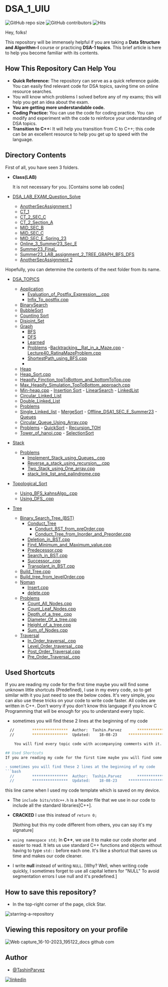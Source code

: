 # DSA_1_UIU

![GitHub repo size](https://img.shields.io/github/repo-size/TashinParvez/DSA_1_UIU)
![GitHub contributors](https://img.shields.io/github/contributors/TashinParvez/DSA_1_UIU)
![Hits](https://hits.seeyoufarm.com/api/count/incr/badge.svg?url=https://github.com/TashinParvez/DSA_1_UIU)

Hey, folks! 

This repository will be immensely helpful if you are taking a **Data Structure and Algorithm-I** course or practicing **DSA-1 topics**. This brief article is here to help you become familiar with its contents.


## How This Repository Can Help You

- **Quick Reference:** The repository can serve as a quick reference guide. You can easily find relevant code for DSA topics, saving time on online resource searches.
- You will know which problems I solved before any of my exams; this will help you get an idea about the exam.
- **You are getting more understandable code.**
- **Coding Practice:** You can use the code for coding practice. You can modify and experiment with the code to reinforce your understanding of DSA topics.
- **Transition to C++:** It will help you transition from C to C++; this code can be an excellent resource to help you get up to speed with the language.


## Directory Contents
First of all, you have seen 3 folders.
 - **Class(LAB)**
   
    It is not necessary for you. [Contains some lab codes]
   
  - [DSA_LAB_EXAM_Question_Solve](https://github.com/TashinParvez/DSA_1_UIU/tree/main/DSA_LAB_EXAM_Question_Solve)
    - [AnotherSecAssignment 1](https://github.com/TashinParvez/DSA_1_UIU/tree/main/DSA_LAB_EXAM_Question_Solve/Akash_assignment)
    - [CT_1](https://github.com/TashinParvez/DSA_1_UIU/tree/main/DSA_LAB_EXAM_Question_Solve/CT_1)
    - [CT_2_SEC_C](https://github.com/TashinParvez/DSA_1_UIU/tree/main/DSA_LAB_EXAM_Question_Solve/CT_2_SEC_C)
    - [CT_2_Section_A](https://github.com/TashinParvez/DSA_1_UIU/tree/main/DSA_LAB_EXAM_Question_Solve/CT_2_Section_A)
    - [MID_SEC_B](https://github.com/TashinParvez/DSA_1_UIU/tree/main/DSA_LAB_EXAM_Question_Solve/MID_SEC_B)
    - [MID_SEC_C](https://github.com/TashinParvez/DSA_1_UIU/tree/main/DSA_LAB_EXAM_Question_Solve/MID_SEC_C)
    - [MID_SEC_E_Spring_23](https://github.com/TashinParvez/DSA_1_UIU/tree/main/tree/main/DSA_LAB_EXAM_Question_Solve/MID_SEC_E_Spring_23)
    - [Online_3_Summer23_Sec_E](https://github.com/TashinParvez/DSA_1_UIU/tree/main/DSA_LAB_EXAM_Question_Solve/Online_3_Summer23_Sec_E)
    - [Summer23_Final_](https://github.com/TashinParvez/DSA_1_UIU/tree/main/DSA_LAB_EXAM_Question_Solve/Summer23_Final_)
    - [Summer23_LAB_assignment_2_TREE_GRAPH_BFS_DFS](https://github.com/TashinParvez/DSA_1_UIU/tree/main/DSA_LAB_EXAM_Question_Solve/Summer23_LAB_assignment_2_TREE_GRAPH_BFS_DFS)
    - [AnotherSecAssignment 2](https://github.com/TashinParvez/DSA_1_UIU/tree/main/DSA_LAB_EXAM_Question_Solve/joyasree_assignment)

   Hopefully, you can determine the contents of the next folder from its name.
   - [DSA_TOPICS](https://github.com/TashinParvez/DSA_1_UIU/tree/main/DSA_TOPICS)

     - [Application](https://github.com/TashinParvez/DSA_1_UIU/tree/main/DSA_TOPICS/Application)
       - [Evaluation_of_Postfix_Expression__.cpp](https://github.com/TashinParvez/DSA_1_UIU/tree/main/DSA_TOPICS/Application/Evaluation_of_Postfix_Expression__.cpp)
       - [Infix_To_postfix.cpp](https://github.com/TashinParvez/DSA_1_UIU/tree/main/DSA_TOPICS/Application/Infix_To_postfix.cpp)
     - [BinarySearch](https://github.com/TashinParvez/DSA_1_UIU/tree/main/DSA_TOPICS/BinarySearch)
     - [BubbleSort](https://github.com/TashinParvez/DSA_1_UIU/tree/main/DSA_TOPICS/BubbleSort)
     - [Counting Sort](https://github.com/TashinParvez/DSA_1_UIU/tree/main/DSA_TOPICS/Counting%20Sort)
     - [Disjoint_Set](https://github.com/TashinParvez/DSA_1_UIU/tree/main/DSA_TOPICS/Disjoint_Set)
     - [Graph](https://github.com/TashinParvez/DSA_1_UIU/tree/main/DSA_TOPICS/Graph)
       - [BFS](https://github.com/TashinParvez/DSA_1_UIU/tree/main/DSA_TOPICS/Graph/BFS)
       - [DFS](https://github.com/TashinParvez/DSA_1_UIU/tree/main/DSA_TOPICS/Graph/DFS)
       - [Learned](https://github.com/TashinParvez/DSA_1_UIU/tree/main/DSA_TOPICS/Graph/Learned)
       - [Problems](https://github.com/TashinParvez/DSA_1_UIU/tree/main/DSA_TOPICS/Graph/Problems)
       -[Backtracking__Rat_in_a_Maze.cpp](https://github.com/TashinParvez/DSA_1_UIU/tree/main/DSA_TOPICS/Graph/Problems/Backtracking__Rat_in_a_Maze.cpp)
        -[Lecture40_RatinaMazeProblem.cpp](https://github.com/TashinParvez/DSA_1_UIU/tree/main/DSA_TOPICS/Graph/Problems/Lecture40_RatinaMazeProblem.cpp)
       - [ShortestPath_using_BFS.cpp](https://github.com/TashinParvez/DSA_1_UIU/tree/main/DSA_TOPICS/Graph/Problems/ShortestPath_using_BFS.cpp)
       - 
      - [Heap](https://github.com/TashinParvez/DSA_1_UIU/tree/main/DSA_TOPICS/Heap)
      - [Heap_Sort.cpp](https://github.com/TashinParvez/DSA_1_UIU/tree/main/DSA_TOPICS/Heap/Heap_Sort.cpp)
      - [Heapify_Finction_topToBottom_and_bottomToTop.cpp](https://github.com/TashinParvez/DSA_1_UIU/tree/main/DSA_TOPICS/Heap/Heapify_Finction_topToBottom_and_bottomToTop.cpp)
      - [Max_Heapify_Simulation_TopToBottom_approach.cpp](https://github.com/TashinParvez/DSA_1_UIU/tree/main/DSA_TOPICS/Heap/Max_Heapify_Simulation_TopToBottom_approach.cpp)
      - [Min-heap.cpp](https://github.com/TashinParvez/DSA_1_UIU/tree/main/DSA_TOPICS/Heap/Min-heap.cpp)
    - [Insertion Sort](https://github.com/TashinParvez/DSA_1_UIU/tree/main/DSA_TOPICS/Insertion%20Sort)
    - [LinearSearch](https://github.com/TashinParvez/DSA_1_UIU/tree/main/DSA_TOPICS/LinearSearch)
    - [LinkedList](https://github.com/TashinParvez/DSA_1_UIU/tree/main/DSA_TOPICS/LinkedList)
      - [Circular_Linked_List](https://github.com/TashinParvez/DSA_1_UIU/tree/main/DSA_TOPICS/LinkedList/Circular_Linked_List)
      - [Double_Linked_List](https://github.com/TashinParvez/DSA_1_UIU/tree/main/DSA_TOPICS/LinkedList/Double_Linked_List)
      - [Problems](https://github.com/TashinParvez/DSA_1_UIU/tree/main/DSA_TOPICS/LinkedList/Problems)
      - [Single_Linked_list](https://github.com/TashinParvez/DSA_1_UIU/tree/main/DSA_TOPICS/LinkedList/Single_Linked_list)
    - [MergeSort](https://github.com/TashinParvez/DSA_1_UIU/tree/main/DSA_TOPICS/MergeSort)
    - [Offline_DSA1_SEC_E_Summer23](https://github.com/TashinParvez/DSA_1_UIU/tree/main/DSA_TOPICS/Offline_DSA1_SEC_E_Summer23)
    - [Queues](https://github.com/TashinParvez/DSA_1_UIU/tree/main/DSA_TOPICS/Queues)
      - [Circular_Queue_Using_Array.cpp](https://github.com/TashinParvez/DSA_1_UIU/tree/main/DSA_TOPICS/Queues/Basic/Circular_Queue_Using_Array.cpp)
      - [Problems](https://github.com/TashinParvez/DSA_1_UIU/tree/main/DSA_TOPICS/Queues/Problems)
    - [QuickSort](https://github.com/TashinParvez/DSA_1_UIU/tree/main/DSA_TOPICS/QuickSort)
    - [Recursion_TOH](https://github.com/TashinParvez/DSA_1_UIU/tree/main/DSA_TOPICS/Recursion_TOH)
      - [Tower_of_hanoi.cpp](https://github.com/TashinParvez/DSA_1_UIU/tree/main/DSA_TOPICS/Recursion_TOH/Tower_of_hanoi.cpp)
    - [SelectionSort](https://github.com/TashinParvez/DSA_1_UIU/tree/main/DSA_TOPICS/SelectionSort)
  - [Stack](https://github.com/TashinParvez/DSA_1_UIU/tree/main/DSA_TOPICS/Stack)
    - [Problems](https://github.com/TashinParvez/DSA_1_UIU/tree/main/DSA_TOPICS/Stack/Problems)
      - [Implement_Stack_using_Queues_.cpp](https://github.com/TashinParvez/DSA_1_UIU/tree/main/DSA_TOPICS/Stack/Problems/Implement_Stack_using_Queues_.cpp)
      - [Reverse_a_stack_using_recursion__.cpp](https://github.com/TashinParvez/DSA_1_UIU/tree/main/DSA_TOPICS/Stack/Problems/Reverse_a_stack_using_recursion__.cpp)
      - [Two_Stack_using_One_array.cpp](https://github.com/TashinParvez/DSA_1_UIU/tree/main/DSA_TOPICS/Stack/Problems/Two_Stack_using_One_array.cpp)
      - [stack_link_list_and_palindrome.cpp](https://github.com/TashinParvez/DSA_1_UIU/tree/main/DSA_TOPICS/Stack/Problems/stack_link_list_and_palindrome.cpp)
  - [Topological_Sort](https://github.com/TashinParvez/DSA_1_UIU/tree/main/DSA_TOPICS/Topological_Sort)
    - [Using_BFS_kahnsAlgo_.cpp](https://github.com/TashinParvez/DSA_1_UIU/tree/main/DSA_TOPICS/Topological_Sort/Using_BFS_kahnsAlgo_.cpp)
    - [Using_DFS_.cpp](https://github.com/TashinParvez/DSA_1_UIU/tree/main/DSA_TOPICS/Topological_Sort/Using_DFS_.cpp)
  - [Tree](https://github.com/TashinParvez/DSA_1_UIU/tree/main/DSA_TOPICS/Tree)
    - [Binary_Search_Tree_(BST)](https://github.com/TashinParvez/DSA_1_UIU/tree/main/DSA_TOPICS/Tree/Binary_Search_Tree_(BST))
      - [Conduct_Tree](https://github.com/TashinParvez/DSA_1_UIU/tree/main/DSA_TOPICS/Tree/Binary_Search_Tree_(BST)/Conduct_Tree)
        - [Conduct_BST_from_preOrder.cpp](https://github.com/TashinParvez/DSA_1_UIU/tree/main/DSA_TOPICS/Tree/Binary_Search_Tree_(BST)/Conduct_Tree/Conduct_BST_from_preOrder.cpp)
        - [Conduct_Tree_from_Inorder_and_Preorder.cpp](https://github.com/TashinParvez/DSA_1_UIU/tree/main/DSA_TOPICS/Tree/Binary_Search_Tree_(BST)/Conduct_Tree/Conduct_Tree_from_Inorder_and_Preorder.cpp)
      - [Deletion_in_BST.cpp](https://github.com/TashinParvez/DSA_1_UIU/tree/main/DSA_TOPICS/Tree/Binary_Search_Tree_(BST)/Deletion_in_BST.cpp)
      - [Find_Minimum_and_Maximum_value.cpp](https://github.com/TashinParvez/DSA_1_UIU/tree/main/DSA_TOPICS/Tree/Binary_Search_Tree_(BST)/Find_Minimum_and_Maximum_value.cpp)
      - [Predecessor.cpp](https://github.com/TashinParvez/DSA_1_UIU/tree/main/DSA_TOPICS/Tree/Binary_Search_Tree_(BST)/Predecessor.cpp)
      - [Search_in_BST.cpp](https://github.com/TashinParvez/DSA_1_UIU/tree/main/DSA_TOPICS/Tree/Binary_Search_Tree_(BST)/Search_in_BST.cpp)
      - [Successor_.cpp](https://github.com/TashinParvez/DSA_1_UIU/tree/main/DSA_TOPICS/Tree/Binary_Search_Tree_(BST)/Successor_.cpp)
      - [Transplant_in_BST.cpp](https://github.com/TashinParvez/DSA_1_UIU/tree/main/DSA_TOPICS/Tree/Binary_Search_Tree_(BST)/Transplant_in_BST.cpp)
    - [Build_Tree.cpp](https://github.com/TashinParvez/DSA_1_UIU/tree/main/DSA_TOPICS/Tree/Build_Tree.cpp)
    - [Build_tree_from_levelOrder.cpp](https://github.com/TashinParvez/DSA_1_UIU/tree/main/DSA_TOPICS/Tree/Build_tree_from_levelOrder.cpp)
    - [Noman](https://github.com/TashinParvez/DSA_1_UIU/tree/main/DSA_TOPICS/Tree/Noman)
      - [Insert.cpp](https://github.com/TashinParvez/DSA_1_UIU/tree/main/DSA_TOPICS/Tree/Noman/Insert.cpp)
      - [delete.cpp](https://github.com/TashinParvez/DSA_1_UIU/tree/main/DSA_TOPICS/Tree/Noman/delete.cpp)
    - [Problems](https://github.com/TashinParvez/DSA_1_UIU/tree/main/DSA_TOPICS/Tree/Problems)
      - [Count_All_Nodes.cpp](https://github.com/TashinParvez/DSA_1_UIU/tree/main/DSA_TOPICS/Tree/Problems/Count_All_Nodes.cpp)
      - [Count_Leaf_Nodes.cpp](https://github.com/TashinParvez/DSA_1_UIU/tree/main/DSA_TOPICS/Tree/Problems/Count_Leaf_Nodes.cpp)
      - [Depth_of_a_tree_.cpp](https://github.com/TashinParvez/DSA_1_UIU/tree/main/DSA_TOPICS/Tree/Problems/Depth_of_a_tree_.cpp)
      - [Diameter_Of_a_tree.cpp](https://github.com/TashinParvez/DSA_1_UIU/tree/main/DSA_TOPICS/Tree/Problems/Diameter_Of_a_tree.cpp)
      - [Height_of_a_tree.cpp](https://github.com/TashinParvez/DSA_1_UIU/tree/main/DSA_TOPICS/Tree/Problems/Height_of_a_tree.cpp)
      - [Sum_of_Nodes.cpp](https://github.com/TashinParvez/DSA_1_UIU/tree/main/DSA_TOPICS/Tree/Problems/Sum_of_Nodes.cpp)
    - [Traversal](https://github.com/TashinParvez/DSA_1_UIU/tree/main/DSA_TOPICS/Tree/Traversal)
      - [In_Order_traversal_.cpp](https://github.com/TashinParvez/DSA_1_UIU/tree/main/DSA_TOPICS/Tree/Traversal/In_Order_traversal_.cpp)
      - [Level_Order_traversal_.cpp](https://github.com/TashinParvez/DSA_1_UIU/tree/main/DSA_TOPICS/Tree/Traversal/Level_Order_traversal_.cpp)
      - [Post_Order_Traversal.cpp](https://github.com/TashinParvez/DSA_1_UIU/tree/main/DSA_TOPICS/Tree/Traversal/Post_Order_Traversal.cpp)
      - [Pre_Order_Traversal_.cpp](https://github.com/TashinParvez/DSA_1_UIU/tree/main/DSA_TOPICS/Tree/Traversal/Pre_Order_Traversal_.cpp)




## Used Shortcuts
If you are reading my code for the first time maybe you will find some unknown little shortcuts (Predefined), I use in my every code, so to get similar with it you just need to see the below codes. It's very simple, you can also use these tricks on your code to write code faster. All codes are written in C++. Don't worry if you don't know this language if you know C Programming that will be enough for you to understand every topic. 

- sometimes you will find these 2 lines at the beginning of my code
```bash
  //        ****************  Author:  Tashin.Parvez       *************************\
  //        ****************  Updated:    18-08-23     *************************\

    You will find every topic code with accompanying comments with it.

## Used Shortcuts
If you are reading my code for the first time maybe you will find some unknown little shortcuts (Predefined), I use in my every code, so to get similar with it you just need to see the below codes. It's very simple, you can also use these tricks on your code to write code faster. All codes are written in C++. Don't worry if you don't know this language if you know C Programming that will be enough for you to understand every topic. 

- sometimes you will find these 2 lines at the beginning of my code
```bash
  //        ****************  Author:  Tashin.Parvez       *************************\
  //        ****************  Updated:    18-08-23     *************************\
```
   this line came when I used my code template which is saved on my device.
- The `include bits/stdc++.h` is a header file that we use in our code to include all the standard libraries[C++].
- **CRACKED** I use this instead of `return 0;`
   
   [Nothing but this my code different from others, you can say it's my signature]
- `using namespace std;`
In **C++**, we use it to make our code shorter and easier to read. It lets us use standard C++ functions and objects without having to type `std::` before each one. It's like a shortcut that saves us time and makes our code cleaner.

- I write **null** instead of writing `NULL`. [Why? Well, when writing code quickly, I sometimes forget to use all capital letters for "NULL" To avoid segmentation errors I use null and it's predefined.]

 
## How to save this repository?

- In the top-right corner of the page, click Star.
  
![starring-a-repository](https://github.com/TashinParvez/DSA_1_UIU/assets/84122972/f0e53cf8-185c-48dd-9905-348f80452463)

## Viewing this repository on your profile
![Web capture_16-10-2023_195122_docs github com](https://github.com/TashinParvez/DSA_1_UIU/assets/84122972/5b05be9f-feb5-4c1b-88d6-e37c0a395e27)




## Author
- [@TashinParvez](https://github.com/TashinParvez)

[![linkedin](https://img.shields.io/badge/linkedin-0A66C2?style=for-the-badge&logo=linkedin&logoColor=white)](https://www.linkedin.com/in/tashinparvez/)
